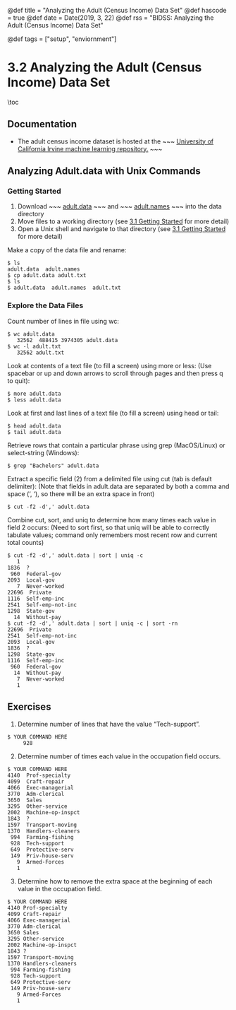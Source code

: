 @def title = "Analyzing the Adult (Census Income) Data Set"
@def hascode = true
@def date = Date(2019, 3, 22)
@def rss = "BIDSS: Analyzing the Adult (Census Income) Data Set"

@def tags = ["setup", "enviornment"]

# 3.2 Analyzing the Adult (Census Income) Data Set

\toc

## Documentation
* The adult census income dataset is hosted at the ~~~ <a href="https://archive.ics.uci.edu/ml/datasets/Adult" target="_blank">University of California Irvine machine learning repository.</a> ~~~

## Analyzing Adult.data with Unix Commands

### Getting Started

1. Download ~~~ <a href="_data/adult/adult.data" target="_blank">adult.data</a> ~~~ and ~~~ <a href="_data/adult/adult.names" target="_blank">adult.names</a> ~~~ into the data directory
2. Move files to a working directory (see [3.1 Getting Started](/programming/unix/intro) for more detail)
3. Open a Unix shell and navigate to that directory (see [3.1 Getting Started](/programming/unix/intro) for more detail)

Make a copy of the data file and rename:

```
$ ls
adult.data  adult.names
$ cp adult.data adult.txt
$ ls
$ adult.data  adult.names  adult.txt
```

### Explore the Data Files

Count number of lines in file using wc:
```
$ wc adult.data
   32562  488415 3974305 adult.data
$ wc -l adult.txt
   32562 adult.txt
```

Look at contents of a text file (to fill a screen) using more or less:
(Use spacebar or up and down arrows to scroll through pages and then press q to quit):
```
$ more adult.data
$ less adult.data
```

Look at first and last lines of a text file (to fill a screen) using head or tail:
```
$ head adult.data
$ tail adult.data
```

Retrieve rows that contain a particular phrase using grep (MacOS/Linux) or select-string (Windows):
```
$ grep "Bachelors" adult.data
```

Extract a specific field (2) from a delimited file using cut (tab is default delimiter):
(Note that fields in adult.data are separated by both a comma and space (‘, ‘), so there will be an extra space in front)
```
$ cut -f2 -d',' adult.data
```

Combine cut, sort, and uniq to determine how many times each value in field 2 occurs:
(Need to sort first, so that uniq will be able to correctly tabulate values; command only remembers most recent row and current total counts)

```
$ cut -f2 -d',' adult.data | sort | uniq -c
   1
1836  ?
 960  Federal-gov
2093  Local-gov
   7  Never-worked
22696  Private
1116  Self-emp-inc
2541  Self-emp-not-inc
1298  State-gov
  14  Without-pay
$ cut -f2 -d',' adult.data | sort | uniq -c | sort -rn
22696  Private
2541  Self-emp-not-inc
2093  Local-gov
1836  ?
1298  State-gov
1116  Self-emp-inc
 960  Federal-gov
  14  Without-pay
   7  Never-worked
   1
```

## Exercises

1. Determine number of lines that have the value “Tech-support”.

```
$ YOUR COMMAND HERE
     928
```

2. Determine number of times each value in the occupation field occurs.

```
$ YOUR COMMAND HERE
4140  Prof-specialty
4099  Craft-repair
4066  Exec-managerial
3770  Adm-clerical
3650  Sales
3295  Other-service
2002  Machine-op-inspct
1843  ?
1597  Transport-moving
1370  Handlers-cleaners
 994  Farming-fishing
 928  Tech-support
 649  Protective-serv
 149  Priv-house-serv
   9  Armed-Forces
   1
```

3. Determine how to remove the extra space at the beginning of each value in the occupation field.

```
$ YOUR COMMAND HERE
4140 Prof-specialty
4099 Craft-repair
4066 Exec-managerial
3770 Adm-clerical
3650 Sales
3295 Other-service
2002 Machine-op-inspct
1843 ?
1597 Transport-moving
1370 Handlers-cleaners
 994 Farming-fishing
 928 Tech-support
 649 Protective-serv
 149 Priv-house-serv
   9 Armed-Forces
   1
```